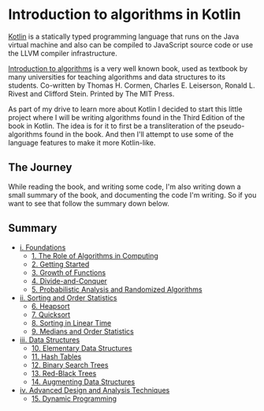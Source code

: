 Introduction to algorithms in Kotlin
====================================

[Kotlin](https://kotlinlang.org/) is a statically typed programming language that runs on the Java virtual machine and also can be compiled to JavaScript source code or use the LLVM compiler infrastructure.

[Introduction to algorithms](https://en.wikipedia.org/wiki/Introduction_to_Algorithms) is a very well known book, used as textbook by many universities for teaching algorithms and data structures to its students. Co-written by Thomas H. Cormen, Charles E. Leiserson, Ronald L. Rivest and Clifford Stein. Printed by The MIT Press.

As part of my drive to learn more about Kotlin I decided to start this little project where I will be writing algorithms found in the Third Edition of the book in Kotlin.
The idea is for it to first be a transliteration of the pseudo-algorithms found in the book. And then I'll attempt to use some of the language features to make it more Kotlin-like.

The Journey
-----------

While reading the book, and writing some code, I'm also writing down a small summary of the book, and documenting the code I'm writing.
So if you want to see that follow the summary down below.

Summary
-------

* [i. Foundations](doc/1.00.md)
  * [1. The Role of Algorithms in Computing](doc/1.01.md)
  * [2. Getting Started](doc/1.02.md)
  * [3. Growth of Functions](doc/1.03.md)
  * [4. Divide-and-Conquer](doc/1.04.md)
  * [5. Probabilistic Analysis and Randomized Algorithms](doc/1.05.md)
* [ii. Sorting and Order Statistics](doc/2.00.md)
  * [6. Heapsort](doc/2.06.md)
  * [7. Quicksort](doc/2.07.md)
  * [8. Sorting in Linear Time](doc/2.08.md)
  * [9. Medians and Order Statistics](doc/2.09.md)
* [iii. Data Structures](doc/3.00.md)
  * [10. Elementary Data Structures](doc/3.10.md)
  * [11. Hash Tables](doc/3.11.md)
  * [12. Binary Search Trees](doc/3.12.md)
  * [13. Red-Black Trees](doc/3.13.md)
  * [14. Augmenting Data Structures](doc/3.14.md)
* [iv. Advanced Design and Analysis Techniques](doc/4.00.md)
  * [15. Dynamic Programming](doc/4.15.md)
